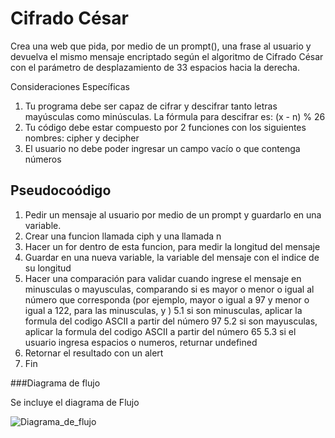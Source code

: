 # Cifrado César
Crea una web que pida, por medio de un prompt(), una frase al usuario y devuelva el mismo mensaje encriptado según el algoritmo de Cifrado César con el parámetro de desplazamiento de 33 espacios hacia la derecha.

Consideraciones Específicas

1. Tu programa debe ser capaz de cifrar y descifrar tanto letras mayúsculas como minúsculas. La fórmula para descifrar es: (x - n) % 26
2. Tu código debe estar compuesto por 2 funciones con los siguientes nombres: cipher y decipher
3. El usuario no debe poder ingresar un campo vacío o que contenga números

## Pseudocoódigo

1. Pedir un mensaje al usuario por medio de un prompt y guardarlo en una variable.
2. Crear una funcion llamada ciph y una llamada n
3. Hacer un for dentro de esta funcion, para medir la longitud del mensaje
4. Guardar en una nueva variable, la variable del mensaje con el indice de su longitud
5. Hacer una comparación para validar cuando ingrese el mensaje en minusculas o mayusculas, comparando si es mayor o menor o igual al número que corresponda (por ejemplo, mayor o igual a 97 y menor o igual a 122, para las minusculas, y )
  5.1 si son minusculas, aplicar la formula del codigo ASCII a partir del número 97
  5.2 si son mayusculas, aplicar la formula del codigo ASCII a partir del número 65
  5.3 si el usuario ingresa espacios o numeros, returnar undefined
6. Retornar el resultado con un alert
7. Fin

###Diagrama de flujo


 Se incluye el diagrama de Flujo

 ![Diagrama_de_flujo](https://www.lucidchart.com/publicSegments/view/1540167e-4ff4-44b1-8e4d-4a5c7a0e911c/image.png)
